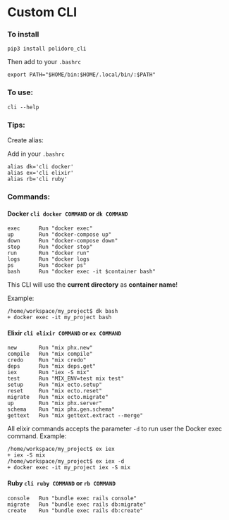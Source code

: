 # Custom CLI
### To install

`pip3 install polidoro_cli`

Then add to your `.bashrc`
```
export PATH="$HOME/bin:$HOME/.local/bin/:$PATH"
```

### To use:
`cli --help`

### Tips:
Create alias:

Add in your `.bashrc`
```
alias dk='cli docker'
alias ex='cli elixir'
alias rb='cli ruby'
```

### Commands:
#### Docker `cli docker COMMAND` or `dk COMMAND`
```
exec      Run "docker exec"
up        Run "docker-compose up"
down      Run "docker-compose down"
stop      Run "docker stop"
run       Run "docker run"
logs      Run "docker logs
ps        Run "docker ps"
bash      Run "docker exec -it $container bash"
```
This CLI will use the **current directory** as **container name**!

Example:
```
/home/workspace/my_project$ dk bash
+ docker exec -it my_project bash
```

#### Elixir `cli elixir COMMAND` or `ex COMMAND`
```
new       Run "mix phx.new"
compile   Run "mix compile"
credo     Run "mix credo"
deps      Run "mix deps.get"
iex       Run "iex -S mix"
test      Run "MIX_ENV=test mix test"
setup     Run "mix ecto.setup"
reset     Run "mix ecto.reset"
migrate   Run "mix ecto.migrate"
up        Run "mix phx.server"
schema    Run "mix phx.gen.schema"
gettext   Run "mix gettext.extract --merge"
```
All elixir commands accepts the parameter `-d` to run user the Docker exec command.
Example:
```
/home/workspace/my_project$ ex iex
+ iex -S mix
/home/workspace/my_project$ ex iex -d
+ docker exec -it my_project iex -S mix
```

#### Ruby `cli ruby COMMAND` or `rb COMMAND`
```
console   Run "bundle exec rails console"
migrate   Run "bundle exec rails db:migrate"
create    Run "bundle exec rails db:create"
```

[comment]: <> (#### Unified Docker Compose `cli unifieddockercompose COMMAND` or `udc COMMAND`)

[comment]: <> (```)

[comment]: <> (up        Run "docker-compose up")

[comment]: <> (down      Run "docker-compose down")

[comment]: <> (restart   Restart the container)

[comment]: <> (```)

[comment]: <> (In the first run will ask for de Unified Docker Compose directory &#40;*absolute path!*&#41;.)

[comment]: <> (The CLI will run the docker-compose command in this directory using the current directory as container name)

[comment]: <> (Example:)

[comment]: <> (```)

[comment]: <> (/home/workspace/my_project$ udc up)

[comment]: <> (+ docker-compose up my_project)

[comment]: <> (```)
